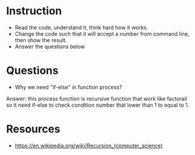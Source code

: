 ﻿# Instruction
* Read the code, understand it, think hard how it works.
* Change the code such that it will accept a number from command line, then show the result.
* Answer the questions below

# Questions
* Why we need "if-else" in function process?

Answer: this process function is recursive function that work like factorail so it need if-else to check condition 
number that lower than 1 to equal to 1.
 


# Resources
* https://en.wikipedia.org/wiki/Recursion_(computer_science)